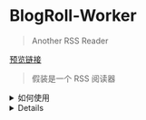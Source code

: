 # BlogRoll-Worker

> Another RSS Reader



[预览链接](https://blogroll.axz.me/)



> 假装是一个 RSS 阅读器


<details>
## <summary>  如何使用 </summary>

如果你也想整一个的话，其实也不难，相对还是比较好办的

### Fork 项目

这个就不用我教了吧，看见右上角那个 fork 按钮了不，点就完事了！

生成一个自己的仓库之后好方便做更新和修改。

### 配置 CloudFlare

最重要的是先配置 CloudFlare，让整个链路先跑起来，之后的具体代码再怎么改都来得及。

CloudFlare 的网站在 [这里](https://cloudflare.com/)，注册账号之后先在左侧选中 `workers`， 注册一个 workers

然后在 [这里](https://dash.cloudflare.com/profile/api-tokens) 注册一个 api 密钥，并且在你 fork 的 GitHub 仓库中 `Settings` 的 `Secrets` 里添加一个叫 `CF_WORKERS_TOKEN` 的密钥，把刚刚申请的 api 密钥添加进去

最后进入到 [wrangler.toml](wrangler.toml) 中，修改这个文件里面的 `account_id` 和 `zone_id`，其中 `account_id` 可以在 `workers` 中获取到，而对于 `zone_id`，如果你没有自定义域名的诉求，可以在最前面加井号注释掉

修改完成并同步到 main 分支之后，GitHub Actions 应该会自动启动，观察执行情况就可以了。正常来讲应该会执行成功的。

### 本地部署与修改

外观样式DIY：

- RSS订阅：直接修改 README.md 中下方的表格就可以了
- RSS Anything:https://rss.diffbot.com/
- RSS Hub：https://rsshub.axz.me/
- RSS Proxy：https://proxy-rssfeed.axz.me/
- RSS Worker:https://rss-worker.overbye.workers.dev/rss/
- 修改 logo 等其他前端展现（已标记 TODO）
  - ./web/public/favicon.ico -- 网站 icon
  - ./src/assets/logo.png -- 页内显示 logo
  - ./src/index.html -- 页面 title
  - ./src/APP.vue -- 页内标题及 banner 文案
- 修改自动生成的 RSS 信息（已标记 TODO）：index.js

在本地想部署起来的话，直接 clone 你自己 fork 出的仓库到本地，然后作为标准 npm 项目去部署

```
# 安装依赖
npm install

# 开发
npm run dev

# 测试 RSS 获取

npm run gen

# 构建
npm run build
```

## LICENSE

项目基于 [NJU-LUG/Blogroll](https://github.com/nju-lug/blogroll) & [Friend-Link-House](https://github.com/idealclover/Friend-Link-House)，采用 [MIT Licence](./LICENSE)
</details>

<details>

## <summary>  Feed </summary>

| 名称                  | 网站                                 | 描述（选填） | 头像（默认为/favicon.ico） | RSS（默认为/feed）                                           | 分类 |
| --------------------- | ------------------------------------ | ------------ | -------------------------- | ------------------------------------------------------------ | ---- |
| 羊毛日报              | https://ym.today                     |              |                            | https://ym.today/feed                                        |      |
| 反斗限免              | http://free.apprcn.com               |              |                            | http://free.apprcn.com/feed                                  |      |
| ZAPRO · 杂铺          | https://tmioe.com                    |              |                            | https://tmioe.com/feed                                       |      |
| 限时免费              | https://xianshiyouhui.com            |              |                            | https://xianshiyouhui.com/feed                               |      |
| i3综合社区            | https://www.i3zh.com                 |              |                            | https://www.i3zh.com/feed                                    |      |
| 如有乐享              | https://51.ruyo.net                  |              |                            | https://51.ruyo.net/feed/                                    |      |
| MisakaNo の 小破站    | https://blog.misaka.rest             |              |                            | https://blog.misaka.rest/atom.xml                            |      |
| 优米格                | https://www.4spaces.org              |              |                            | https://www.4spaces.org/feed                                 |      |
| Mareep                | https://blog.mareep.net              |              |                            | https://blog.mareep.net/atom.xml                             |      |
| ahhhhfs               | https://www.ahhhhfs.com              |              |                            | https://www.ahhhhfs.com/feed.xml                             |      |
| omii                  | https://omii.top                     |              |                            | https://omii.top/feed                                        |      |
| 黑海洋wiki            | https://blog.upx8.com                |              |                            | https://blog.upx8.com/feed                                   |      |
| 煙花巷陌              | https://blog.ilue.pp.ua              |              |                            | https://blog.ilue.pp.ua/rss.xml                              |      |
| Shiina's Bulog        | https://blog.shiina.fun              |              |                            | https://blog.shiina.fun/feed                                 |      |
| 麦麦同学              | https://www.mmtx.net                 |              |                            | https://www.mmtx.net/feed                                    |      |
| 爱乐唯                | https://ilev.net                     |              |                            | https://ilev.net/?feed=rss                                   |      |
| AppInn                | https://www.applnn.cc                |              |                            | https://www.applnn.cc/feed                                   |      |
| 老白博客              | https://www.xcbtmw.com               |              |                            | https://www.xcbtmw.com/feed                                  |      |
| ooly                  | https://ooly.cc                      |              |                            | https://ooly.cc/feed                                         |      |
| 整点猫咪              | https://surge.tel                    |              |                            | https://surge.tel/rss                                        |      |
| 耕读                  | http://igdux.com                     |              |                            | http://igdux.com/feed                                        |      |
| 小五四博客            | https://blog.xiao54.com              |              |                            | https://blog.xiao54.com/feed.php                             |      |
| 小叶云                | https://www.xiaoyeyun6.com           |              |                            | https://www.xiaoyeyun6.com/index.php/feed                    |      |
| 清~幽殇               | https://isedu.top                    |              |                            | https://isedu.top/feed                                       |      |
| 享乐分享              | https://xiangleshare.com             |              |                            | https://xiangleshare.com/feed                                |      |
| 熊猫软件站            | https://www.uuzz.cc                  |              |                            | https://www.uuzz.cc/feed                                     |      |
| 倾城于你              | https://qninq.cn                     |              |                            | https://qninq.cn/feed                                        |      |
| HighPing              | https://blog.highp.ing               |              |                            | https://blog.c1oudf1are.eu.org/index.xml                     |      |
| 可汗勤政              | https://space.bilibili.com/23947287/ |              |                            | https://rss-worker.overbye.workers.dev/rss/bilibili/user/video/23947287 |      |
| TG:Newlearnerの自留地 | https://t.me/NewlearnerChannel       |              |                            | https://rss-worker.overbye.workers.dev/rss/telegram/channel/NewlearnerChannel |      |
| 火凤凰                | https://rulel.com                    |              |                            | https://rulel.com/feed                                       |      |
| 猫猫博客              | https://catcat.blog                  |              |                            | https://catcat.blog/feed                                     |      |
| 素材资源网            | https://www.sucaizy.com              |              |                            | https://www.sucaizy.com/feed                                 |      |
| 回声                  | https://iecho.cc                     |              |                            | https://iecho.cc/atom.xml                                    |      |
|                       |                                      |              |                            |                                                              |      |
|                       |                                      |              |                            |                                                              |      |
|                       |                                      |              |                            |                                                              |      |
|                       |                                      |              |                            |                                                              |      |
|                       |                                      |              |                            |                                                              |      |
